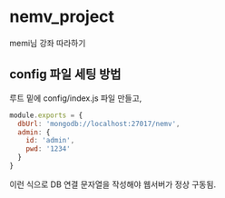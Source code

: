 # nemv_project
memi님 강좌 따라하기

## config 파일 세팅 방법
루트 밑에 config/index.js 파일 만들고,
```javascript
module.exports = {
  dbUrl: 'mongodb://localhost:27017/nemv',
  admin: {
    id: 'admin',
    pwd: '1234'
  }
}
```
이런 식으로 DB 연결 문자열을 작성해야 웹서버가 정상 구동됨.